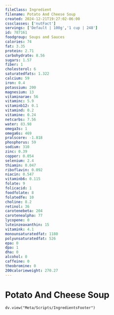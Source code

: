 ```yaml
---
fileClass: Ingredient
filename: Potato And Cheese Soup
created: 2024-12-21T19:27:02-06:00
cssclasses: ['nutFact']
servings: ['Default | 100g','1 cup | 248']
id: 787161
foodgroup: Soups and Sauces
calories: 74
fat: 3.35
protein: 2.71
carbohydrate: 8.56
sugars: 1.57
fiber: 1
cholesterol: 6
saturatedfats: 1.322
calcium: 59
iron: 0.4
potassium: 200
magnesium: 13
vitaminarae: 56
vitaminc: 5.9
vitaminb12: 0.1
vitamind: 0.2
vitamine: 0.24
netcarbs: 7.56
water: 83.98
omega3s: 1
omega6s: 469
pralscore: -1.818
phosphorus: 59
sodium: 310
zinc: 0.39
copper: 0.054
selenium: 2.4
thiamin: 0.047
riboflavin: 0.092
niacin: 0.547
vitaminb6: 0.115
folate: 9
folicacid: 1
foodfolate: 8
folatedfe: 10
choline: 8.2
retinol: 36
carotenebeta: 204
carotenealpha: 77
lycopene: 0
luteinzeaxanthin: 15
vitamink: 4.1
monounsaturatedfat: 1180
polyunsaturatedfat: 526
epa: 0
dpa: 1
dha: 0
alcohol: 0
caffeine: 0
theobromine: 0
200calorieweight: 270.27
---
```


# Potato And Cheese Soup

```dataviewjs
dv.view("Meta/Scripts/IngredientsFooter")
```